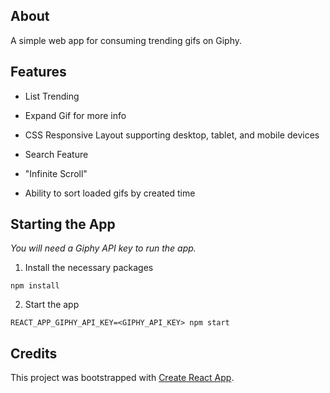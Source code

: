## About

A simple web app for consuming trending gifs on Giphy.

## Features

- List Trending

- Expand Gif for more info

- CSS Responsive Layout supporting desktop, tablet, and mobile devices

- Search Feature

- "Infinite Scroll"

- Ability to sort loaded gifs by created time

## Starting the App

_You will need a Giphy API key to run the app._

1. Install the necessary packages

```
npm install
```

2. Start the app

```
REACT_APP_GIPHY_API_KEY=<GIPHY_API_KEY> npm start
```

## Credits

This project was bootstrapped with [Create React App](https://github.com/facebook/create-react-app).
